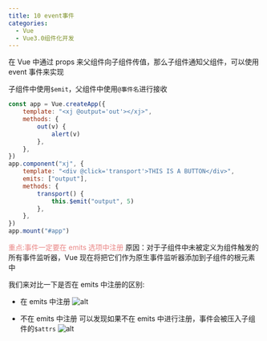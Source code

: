 ```yaml
---
title: 10 event事件
categories:
  - Vue
  - Vue3.0组件化开发
---
```


在 Vue 中通过 props 来父组件向子组件传值，那么子组件通知父组件，可以使用 event 事件来实现

子组件中使用`$emit`，父组件中使用`@事件名`进行接收

```javascript
const app = Vue.createApp({
	template: "<xj @output='out'></xj>",
	methods: {
		out(v) {
			alert(v)
		},
	},
})
app.component("xj", {
	template: "<div @click='transport'>THIS IS A BUTTON</div>",
	emits: ["output"],
	methods: {
		transport() {
			this.$emit("output", 5)
		},
	},
})
app.mount("#app")
```

<font color='#ea8685'>重点:事件一定要在 emits 选项中注册</font>
原因：对于子组件中未被定义为组件触发的所有事件监听器，Vue 现在将把它们作为原生事件监听器添加到子组件的根元素中

我们来对比一下是否在 emits 中注册的区别:

- 在 emits 中注册
  ![alt](https://mikes.oss-cn-beijing.aliyuncs.com/uPic/3CBBKR.png)

* 不在 emits 中注册
  可以发现如果不在 emits 中进行注册，事件会被压入子组件的`$attrs`
  ![alt](https://mikes.oss-cn-beijing.aliyuncs.com/uPic/ckMdRe.png)
